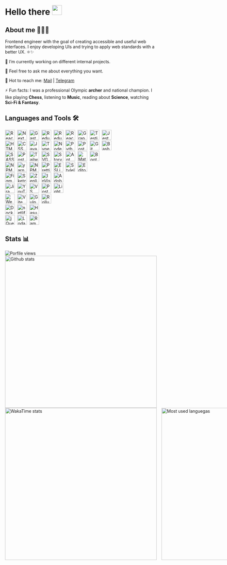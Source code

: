 # Hello there <img src="https://media.giphy.com/media/hvRJCLFzcasrR4ia7z/giphy.gif" width="32px"/>

## About me 🧑🏻‍💻

Frontend engineer with the goal of creating accessible and useful web interfaces. I enjoy developing UIs and trying to apply web standards with a better UX. ⚛️✨

🔭 I’m currently working on different internal projects.

💬 Feel free to ask me about everything you want.

📩 Hot to reach me: [Mail](mailto:rommelmamedov@gmail.com) | [Telegram](https://t.me/ramilmamedov)

⚡ Fun facts: I was a professional Olympic **archer** and national champion. I like playing **Chess**, listening to **Music**, reading about **Science**, watching **Sci-Fi & Fantasy**.

## Languages and Tools 🛠

<img src="https://cdn.svgporn.com/logos/react.svg" title="React" alt="React" width="32" height="32"/>&nbsp;
<img src="https://cdn.svgporn.com/logos/nextjs-icon.svg" title="NextJS" alt="NextJS" width="32" height="32"/>&nbsp;
<img src="https://cdn.svgporn.com/logos/gatsby.svg" title="GastbyJS" alt="GastbyJS" width="32" height="32"/>&nbsp;
<img src="https://cdn.svgporn.com/logos/redux.svg" title="Redux" alt="Redux" width="32" height="32"/>&nbsp;
<img src="https://cdn.svgporn.com/logos/redux-saga.svg" title="Redux Saga" alt="Redux Saga" width="32" height="32"/>&nbsp;
<img src="https://cdn.svgporn.com/logos/react-query-icon.svg" title="React Query" alt="React Query" width="32" height="32"/>&nbsp;
<img src="https://cdn.svgporn.com/logos/graphql.svg" title="GraphQL" alt="GraphQL" width="32" height="32"/>&nbsp;
<img src="https://cdn.svgporn.com/logos/testing-library.svg" title="Testing Library" alt="Testing Library" width="32" height="32"/>&nbsp;
<img src="https://cdn.svgporn.com/logos/jest.svg" title="Jest" alt="Jest" width="32" height="32"/>&nbsp;
<br/>
<img src="https://cdn.worldvectorlogo.com/logos/html-1.svg" title="HTML" alt="HTML" width="32" height="32"/>&nbsp;
<img src="https://cdn.worldvectorlogo.com/logos/css-3.svg" title="CSS" alt="CSS" width="32" height="32"/>&nbsp;
<img src="https://cdn.svgporn.com/logos/javascript.svg" title="JavaScript" alt="JavaScript" width="32" height="32"/>&nbsp;
<img src="https://cdn.svgporn.com/logos/typescript-icon.svg" title="TypeScript" alt="TypeScript" width="32" height="32"/>&nbsp;
<img src="https://cdn.svgporn.com/logos/nodejs-icon.svg" title="NodeJS" alt="NodeJS" width="32" height="32"/>&nbsp;
<img src="https://cdn.svgporn.com/logos/python.svg" title="Python" alt="Python" width="32" height="32"/>&nbsp;
<img src="https://cdn.svgporn.com/logos/postgresql.svg" title="PostgreSQL" alt="PostgreSQL" width="32" height="32"/>&nbsp;
<img src="https://cdn.svgporn.com/logos/git-icon.svg" title="Git" alt="Git" width="32" height="32"/>&nbsp;
<img src="https://cdn.svgporn.com/logos/bash-icon.svg" title="Bash" alt="Bash" width="32" height="32"/>&nbsp;
<br/>
<img src="https://cdn.svgporn.com/logos/sass.svg" title="SASS" alt="SASS" width="32" height="32"/>&nbsp;
<img src="https://cdn.svgporn.com/logos/postcss.svg" title="PostCSS" alt="PostCSS" width="32" height="32"/>&nbsp;
<img src="https://cdn.svgporn.com/logos/tailwindcss-icon.svg" title="TailwindCSS" alt="TailwindCSS" width="32" height="32"/>&nbsp;
<img src="https://cdn.svgporn.com/logos/svg.svg" title="SVG" alt="SVG" width="32" height="32"/>&nbsp;
<img src="https://cdn.svgporn.com/logos/storybook-icon.svg" title="Storybook" alt="Storybook" width="32" height="32"/>&nbsp;
<img src="https://cdn.svgporn.com/logos/ant-design.svg" title="Ant Design" alt="Ant Design" width="32" height="32"/>&nbsp;
<img src="https://cdn.svgporn.com/logos/material-ui.svg" title="Material UI" alt="Material UI" width="32" height="32"/>&nbsp;
<img src="https://cdn.svgporn.com/logos/bootstrap.svg" title="Bootstrap" alt="Bootstrap" width="32" height="32"/>&nbsp;
<br/>
<img src="https://cdn.svgporn.com/logos/pnpm.svg" title="PNPM" alt="NPM" width="32" height="32"/>&nbsp;
<img src="https://cdn.svgporn.com/logos/yarn.svg" title="yarn" alt="yarn" width="32" height="32"/>&nbsp;
<img src="https://cdn.svgporn.com/logos/npm-icon.svg" title="NPM" alt="NPM" width="32" height="32"/>&nbsp;
<img src="https://cdn.svgporn.com/logos/prettier.svg" title="Prettier" alt="Prettier" width="32" height="32"/>&nbsp;
<img src="https://cdn.svgporn.com/logos/eslint.svg" title="ESLint" alt="ESLint" width="32" height="32"/>&nbsp;
<img src="https://user-images.githubusercontent.com/38986496/215234326-52747795-344e-4bf5-ac70-a74bc03b051b.svg" title="Stylelint" alt="Stylelint" width="32" height="32"/>&nbsp;
<img src="https://cdn.svgporn.com/logos/editorconfig.svg" title="Editorconfig" alt="Editorconfig" width="32" height="32"/>&nbsp;
<br/>
<img src="https://cdn.svgporn.com/logos/figma.svg" title="Figma" alt="Figma" width="32" height="32"/>&nbsp;
<img src="https://cdn.svgporn.com/logos/sketch.svg" title="Sketch" alt="Sketch" width="32" height="32"/>&nbsp;
<img src="https://cdn.svgporn.com/logos/zeplin.svg" title="Zeplin" alt="Zeplin" width="32" height="32"/>&nbsp;
<img src="https://cdn.svgporn.com/logos/invision-icon.svg" title="InVision" alt="InVision" width="32" height="32"/>&nbsp;
<img src="https://cdn.svgporn.com/logos/adobe-xd.svg" title="Adobe XD" alt="Adobe XD" width="32" height="32"/>&nbsp;
<br/>
<img src="https://cdn.svgporn.com/logos/jira.svg" title="Jira" alt="Jira" width="32" height="32"/>&nbsp;
<img src="https://cdn.svgporn.com/logos/youtrack.svg" title="YouTrack" alt="YouTrack" width="32" height="32"/>&nbsp;
<img src="https://cdn.svgporn.com/logos/visual-studio-code.svg" title="VS Code" alt="VS Code" width="32" height="32"/>&nbsp;
<img src="https://cdn.svgporn.com/logos/postman-icon.svg" title="Postman" alt="Postman" width="32" height="32"/>&nbsp;
<img src="https://cdn.svgporn.com/logos/lighthouse.svg" title="Lighthouse" alt="Lighthouse" width="32" height="32"/>&nbsp;
<br/>
<img src="https://cdn.svgporn.com/logos/webpack.svg" title="Webpack" alt="Webpack" width="32" height="32"/>&nbsp;
<img src="https://cdn.svgporn.com/logos/vitejs.svg" title="Vite" alt="Vite" width="32" height="32"/>&nbsp;
<img src="https://cdn.svgporn.com/logos/gulp.svg" title="GulpJS" alt="GulpJS" width="32" height="32"/>&nbsp;
<img src="https://cdn.svgporn.com/logos/rollupjs.svg" title="RollupJS" alt="RollupJS" width="32" height="32"/>&nbsp;
<br/>
<img src="https://cdn.svgporn.com/logos/docker-icon.svg" title="Docker" alt="Docker" width="32" height="32"/>&nbsp;
<img src="https://cdn.svgporn.com/logos/netlify-icon.svg" title="Netlify" alt="netlify" width="32" height="32"/>&nbsp;
<img src="https://cdn.svgporn.com/logos/hasura-icon.svg" title="Hasura" alt="Hasura" width="32" height="32"/>&nbsp;
<br/>
<img src="https://user-images.githubusercontent.com/38986496/215234323-2df8b6de-840d-4d77-95fa-0f0683c4fa39.svg" title="jQuery" alt="jQuery" width="32" height="32"/>&nbsp;
<img src="https://user-images.githubusercontent.com/38986496/215234282-0a2f7df6-f7c9-4f43-88db-202584f94a1f.svg" title="Lodash" alt="Lodash" width="32" height="32"/>&nbsp;
<img src="https://user-images.githubusercontent.com/38986496/215234325-7ae8f3db-3777-4068-9139-eebcd74cfef5.svg" title="Ramda" alt="Ramda" width="32" height="32"/>&nbsp;
<br/>

## Stats 📊

<img src="https://komarev.com/ghpvc/?username=rommelmamedov&label=Profile%20Views&color=0e75b6&style=for-the-badge" alt="Porfile views" />

<img alt="Github stats" width="500px" src="https://github-readme-stats.vercel.app/api?username=rommelmamedov&theme=github_dark&show_icons=true&count_private=true&custom_title=GitHub%20Stats%20(All%20Time)&card_width=500" />

<div style="display: flex; gap: 1rem;">
   <img alt="WakaTime stats" width="500px" src="https://github-readme-stats.vercel.app/api/wakatime?username=rommelmamedov&theme=github_dark&layout=compact&custom_title=WakaTime%20Stats%20(Last%207%20Days)&card_width=500"  />
<img alt="Most used languegas" width="500px" src="https://github-readme-stats.vercel.app/api/top-langs/?username=rommelmamedov&theme=github_dark&layout=compact&count_private=true&hide_title&card_width=500"  />
</div>


